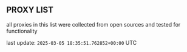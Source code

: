 ## PROXY LIST

all proxies in this list were collected from open sources and tested for functionality

last update: `2025-03-05 18:35:51.762852+00:00` UTC